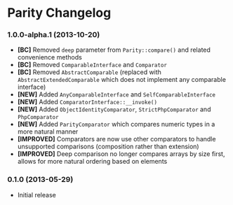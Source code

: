 # Parity Changelog

### 1.0.0-alpha.1 (2013-10-20)

* **[BC]** Removed `deep` parameter from `Parity::compare()` and related convenience methods
* **[BC]** Removed `ComparableInterface` and `Comparator`
* **[BC]** Removed `AbstractComparable` (replaced with `AbstractExtendedComparable` which does not implement any comparable interface)
* **[NEW]** Added `AnyComparableInterface` and `SelfComparableInterface`
* **[NEW]** Added `ComparatorInterface::__invoke()`
* **[NEW]** Added `ObjectIdentityComparator`, `StrictPhpComparator` and `PhpComparator`
* **[NEW]** Added `ParityComparator` which compares numeric types in a more natural manner
* **[IMPROVED]** Comparators are now use other comparators to handle unsupported comparisons (composition rather than extension)
* **[IMPROVED]** Deep comparison no longer compares arrays by size first, allows for more natural ordering based on elements

### 0.1.0 (2013-05-29)

* Initial release
